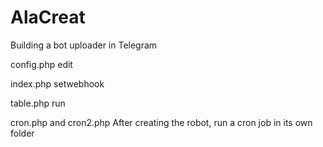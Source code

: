# AlaCreat
Building a bot uploader in Telegram

config.php edit

index.php setwebhook

table.php run

cron.php and cron2.php After creating the robot, run a cron job in its own folder
